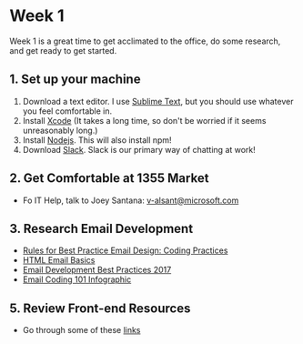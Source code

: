 # Week 1

Week 1 is a great time to get acclimated to the office, do some research, and get ready to get started.

## 1. Set up your machine

1. Download a text editor. I use [Sublime Text](https://www.sublimetext.com/), but you should use whatever you feel comfortable in. 
2. Install [Xcode](https://developer.apple.com/xcode/) (It takes a long time, so don't be worried if it seems unreasonably long.)
3. Install [Nodejs](https://nodejs.org/en/). This will also install npm!
4. Download [Slack](https://slack.com/). Slack is our primary way of chatting at work!

## 2. Get Comfortable at 1355 Market
  * Fo IT Help, talk to Joey Santana: v-alsant@microsoft.com


## 3. Research Email Development
- [Rules for Best Practice Email Design: Coding Practices](https://www.sitepoint.com/rules-best-practice-email-design-coding-practices/)
- [HTML Email Basics](https://templates.mailchimp.com/getting-started/html-email-basics/)
- [Email Development Best Practices 2017](https://www.emailonacid.com/blog/article/email-development/email-development-best-practices-2017)
- [Email Coding 101 Infographic](https://litmus.com/blog/html-email-coding-101-infographic/email-coding-101)


## 5. Review Front-end Resources
- Go through some of these [links](https://github.com/smonette/fed-resources)
